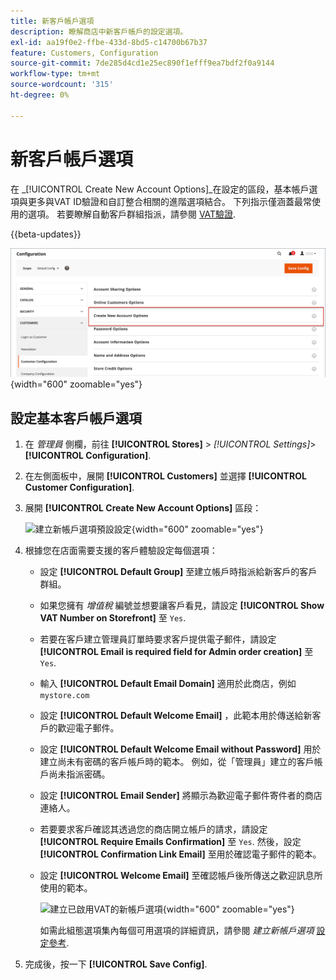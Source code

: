 ```yaml
---
title: 新客戶帳戶選項
description: 瞭解商店中新客戶帳戶的設定選項。
exl-id: aa19f0e2-ffbe-433d-8bd5-c14700b67b37
feature: Customers, Configuration
source-git-commit: 7de285d4cd1e25ec890f1efff9ea7bdf2f0a9144
workflow-type: tm+mt
source-wordcount: '315'
ht-degree: 0%

---
```


# 新客戶帳戶選項

在 _[!UICONTROL Create New Account Options]_在設定的區段，基本帳戶選項與更多與VAT ID驗證和自訂整合相關的進階選項結合。 下列指示僅涵蓋最常使用的選項。 若要瞭解自動客戶群組指派，請參閱 [VAT驗證](../stores-purchase/vat.md).

{{beta-updates}}

![建立新帳戶選項](assets/customer-configuration-create-new-account-options.png){width="600" zoomable="yes"}

## 設定基本客戶帳戶選項

1. 在 _管理員_ 側欄，前往 **[!UICONTROL Stores]** > _[!UICONTROL Settings]_>**[!UICONTROL Configuration]**.

1. 在左側面板中，展開 **[!UICONTROL Customers]** 並選擇 **[!UICONTROL Customer Configuration]**.

1. 展開 **[!UICONTROL Create New Account Options]** 區段：

   ![建立新帳戶選項預設設定](../configuration-reference/customers/assets/customer-configuration-create-new-account-options.png){width="600" zoomable="yes"}

1. 根據您在店面需要支援的客戶體驗設定每個選項：

   - 設定 **[!UICONTROL Default Group]** 至建立帳戶時指派給新客戶的客戶群組。

   - 如果您擁有 _增值稅_ 編號並想要讓客戶看見，請設定 **[!UICONTROL Show VAT Number on Storefront]** 至 `Yes`.

   - 若要在客戶建立管理員訂單時要求客戶提供電子郵件，請設定 **[!UICONTROL Email is required field for Admin order creation]** 至 `Yes`.

   - 輸入 **[!UICONTROL Default Email Domain]** 適用於此商店，例如 `mystore.com`

   - 設定 **[!UICONTROL Default Welcome Email]** ，此範本用於傳送給新客戶的歡迎電子郵件。

   - 設定 **[!UICONTROL Default Welcome Email without Password]** 用於建立尚未有密碼的客戶帳戶時的範本。 例如，從「管理員」建立的客戶帳戶尚未指派密碼。

   - 設定 **[!UICONTROL Email Sender]** 將顯示為歡迎電子郵件寄件者的商店連絡人。

   - 若要要求客戶確認其透過您的商店開立帳戶的請求，請設定 **[!UICONTROL Require Emails Confirmation]** 至 `Yes`. 然後，設定 **[!UICONTROL Confirmation Link Email]** 至用於確認電子郵件的範本。

   - 設定 **[!UICONTROL Welcome Email]** 至確認帳戶後所傳送之歡迎訊息所使用的範本。

     ![建立已啟用VAT的新帳戶選項](../configuration-reference/customers/assets/customer-configuration-create-new-account-options-vat.png){width="600" zoomable="yes"}

     如需此組態選項集內每個可用選項的詳細資訊，請參閱 _建立新帳戶選項_ [設定參考](../configuration-reference/customers/customer-configuration.md).

1. 完成後，按一下 **[!UICONTROL Save Config]**.
